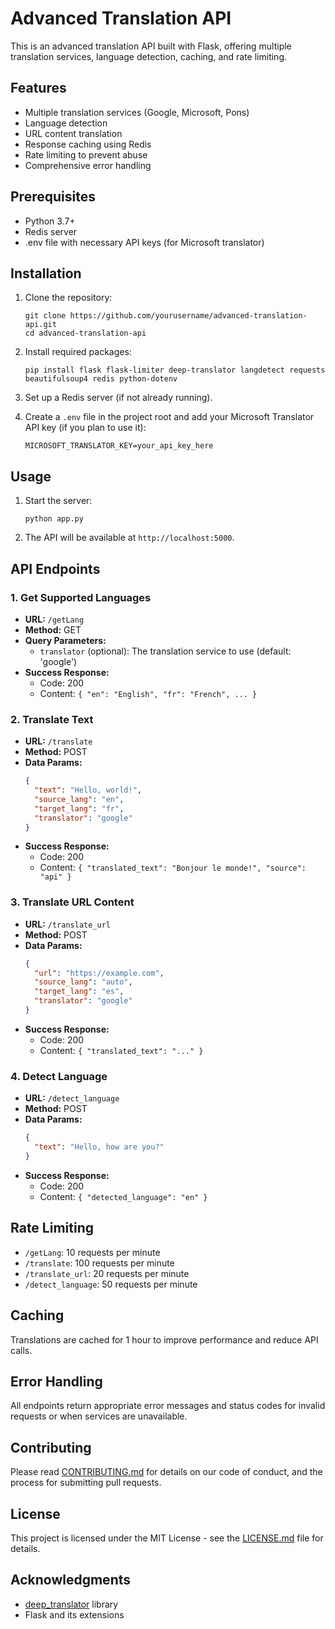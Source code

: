 # Advanced Translation API

This is an advanced translation API built with Flask, offering multiple translation services, language detection, caching, and rate limiting.

## Features

- Multiple translation services (Google, Microsoft, Pons)
- Language detection
- URL content translation
- Response caching using Redis
- Rate limiting to prevent abuse
- Comprehensive error handling

## Prerequisites

- Python 3.7+
- Redis server
- .env file with necessary API keys (for Microsoft translator)

## Installation

1. Clone the repository:
   ```
   git clone https://github.com/yourusername/advanced-translation-api.git
   cd advanced-translation-api
   ```

2. Install required packages:
   ```
   pip install flask flask-limiter deep-translator langdetect requests beautifulsoup4 redis python-dotenv
   ```

3. Set up a Redis server (if not already running).

4. Create a `.env` file in the project root and add your Microsoft Translator API key (if you plan to use it):
   ```
   MICROSOFT_TRANSLATOR_KEY=your_api_key_here
   ```

## Usage

1. Start the server:
   ```
   python app.py
   ```

2. The API will be available at `http://localhost:5000`.

## API Endpoints

### 1. Get Supported Languages

- **URL:** `/getLang`
- **Method:** GET
- **Query Parameters:** 
  - `translator` (optional): The translation service to use (default: 'google')
- **Success Response:**
  - Code: 200
  - Content: `{ "en": "English", "fr": "French", ... }`

### 2. Translate Text

- **URL:** `/translate`
- **Method:** POST
- **Data Params:**
  ```json
  {
    "text": "Hello, world!",
    "source_lang": "en",
    "target_lang": "fr",
    "translator": "google"
  }
  ```
- **Success Response:**
  - Code: 200
  - Content: `{ "translated_text": "Bonjour le monde!", "source": "api" }`

### 3. Translate URL Content

- **URL:** `/translate_url`
- **Method:** POST
- **Data Params:**
  ```json
  {
    "url": "https://example.com",
    "source_lang": "auto",
    "target_lang": "es",
    "translator": "google"
  }
  ```
- **Success Response:**
  - Code: 200
  - Content: `{ "translated_text": "..." }`

### 4. Detect Language

- **URL:** `/detect_language`
- **Method:** POST
- **Data Params:**
  ```json
  {
    "text": "Hello, how are you?"
  }
  ```
- **Success Response:**
  - Code: 200
  - Content: `{ "detected_language": "en" }`

## Rate Limiting

- `/getLang`: 10 requests per minute
- `/translate`: 100 requests per minute
- `/translate_url`: 20 requests per minute
- `/detect_language`: 50 requests per minute

## Caching

Translations are cached for 1 hour to improve performance and reduce API calls.

## Error Handling

All endpoints return appropriate error messages and status codes for invalid requests or when services are unavailable.

## Contributing

Please read [CONTRIBUTING.md](CONTRIBUTING.md) for details on our code of conduct, and the process for submitting pull requests.

## License

This project is licensed under the MIT License - see the [LICENSE.md](LICENSE.md) file for details.

## Acknowledgments

- [deep_translator](https://github.com/nidhaloff/deep-translator) library
- Flask and its extensions
